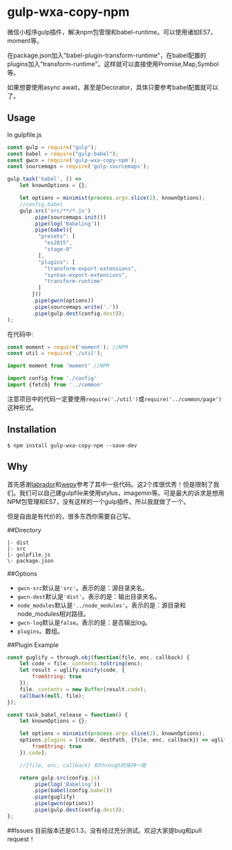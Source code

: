 # gulp-wxa-copy-npm
微信小程序gulp插件，解决npm包管理和babel-runtime。可以使用诸如ES7，moment等。

在package.json加入"babel-plugin-transform-runtime"，在babel配置的plugins加入"transform-runtime"。这样就可以直接使用Promise,Map,Symbol等。

如果想要使用async await，甚至是Decorator，具体只要参考babel配置就可以了。

## Usage
In gulpfile.js
```javascript
const gulp = require("gulp");
const babel = require("gulp-babel");
const gwcn = require('gulp-wxa-copy-npm');
const sourcemaps = require('gulp-sourcemaps');

gulp.task('babel', () =>
    let knownOptions = {};

    let options = minimist(process.argv.slice(2), knownOptions);
    //config.babel
    gulp.src('src/**/*.js')
        .pipe(sourcemaps.init())
        .pipe(log('Babeling'))
        .pipe(babel({
          "presets": [
            "es2015",
            "stage-0"
          ],
          "plugins": [
            "transform-export-extensions",
            "syntax-export-extensions",
            "transform-runtime"
          ]
        }))
        .pipe(gwcn(options))
        .pipe(sourcemaps.write('.'))
        .pipe(gulp.dest(config.dest));
);

```

在代码中:
```javascript
const moment = require('moment'); //NPM
const util = require('./util');
```
```javascript
import moment from 'moment' //NPM

import config from './config'
import {fetch} from '../common'
```

注意项目中的代码一定要使用```require('./util')```或```require('../common/page')```这种形式。

## Installation
```shell
$ npm install gulp-wxa-copy-npm --save-dev
```

## Why
首先感谢[labrador](https://github.com/maichong/labrador)和[wepy](https://github.com/wepyjs/wepy)参考了其中一些代码。这2个库很优秀！但是限制了我们。我们可以自己建gulpfile来使用stylus，imagemin等。可是最大的诉求是想用NPM包管理和ES7，没有这样的一个gulp插件。所以我就做了一个。


但是自由是有代价的，很多东西你需要自己写。

##Directory
```
|- dist
|- src
|- gulpfile.js
\- package.json
```

##Options
- ```gwcn-src```默认是```'src'```。表示的是：源目录夹名。
- ```gwcn-dest```默认是```'dist'```。表示的是：输出目录夹名。
- ```node_modules```默认是```'../node_modules'```。表示的是：源目录和node_modules相对路径。
- ```gwcn-log```默认是```false```。表示的是：是否输出log。
- ```plugins```。数组。

##Plugin Example
```javascript
const guglify = through.obj(function(file, enc, callback) {
    let code = file._contents.toString(enc);
    let result = uglify.minify(code, {
        fromString: true
    });
    file._contents = new Buffer(result.code);
    callback(null, file);
});

const task_babel_release = function() {
    let knownOptions = {};

    let options = minimist(process.argv.slice(2), knownOptions);
    options.plugins = [(code, destPath, {file, enc, callback}) => uglify.minify(code, {
        fromString: true
    }).code];

    //{file, enc, callback} 和through的保持一致

    return gulp.src(config.js)
        .pipe(log('Babeling'))
        .pipe(babel(config.babel))
        .pipe(guglify)
        .pipe(gwcn(options))
        .pipe(gulp.dest(config.dest));
};

```

##Issues
目前版本还是0.1.3，没有经过充分测试。欢迎大家提bug和pull request！